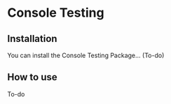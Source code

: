 # Console Testing

## Installation

You can install the Console Testing Package... (To-do)

## How to use

To-do